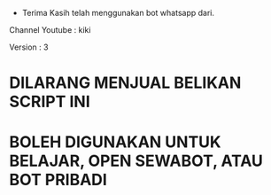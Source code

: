 - Terima Kasih telah menggunakan bot whatsapp dari.

Channel Youtube : kiki

Version : 3

# DILARANG MENJUAL BELIKAN SCRIPT INI

# BOLEH DIGUNAKAN UNTUK BELAJAR, OPEN SEWABOT, ATAU BOT PRIBADI

